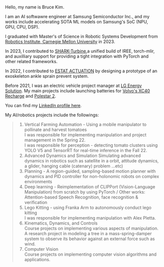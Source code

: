 Hello, my name is Bruce Kim.<br>

I am an AI softwawre engineer at Samsung Semiconductor Inc., and my works include accelerating SOTA ML models on Samsung's SoC (NPU, GPU, CPU, DSP).

I graduated with Master's of Science in Robotic Systems Development from [Robotics Institute, Carnegie Mellon University](https://mrsd.ri.cmu.edu/) in 2023.<br>

In 2023, I contributed to [SHARK-Turbine](https://github.com/nod-ai/SHARK-Turbine/),a unified build of IREE, torch-mlir, and auxilliary support for providing a tight integration with PyTorch and other related frameworks.  <br>

In 2022, I contributed to [ESTAT ACTUATION](https://www.estat.tech/) by designing a prototype of an exoskeleton ankle sprain prevent system.<br> 

Before 2021, I was an electric vehicle project manager at [LG Energy Solution](https://www.lgensol.com/en/index).
My main projects include launching batteries for [Volvo's XC40 Recharge](https://www.volvocars.com/us/cars/xc40-electric/) and [Polestar 2](https://www.polestar.com/us/polestar-2/?gclid=Cj0KCQjwgO2XBhCaARIsANrW2X2YTRw3fGUYTmroSBMY-6JWCbTPU8DjG0GSLgrXD-qB-aOnBHXe-UYaAqEvEALw_wcB).<br>

You can find my [LinkedIn profile here](https://www.linkedin.com/in/brucekwangkyunkim).<br>

My AI/robotics projects include the followings: <br>

>1. Vertical Farming Automation - Using a mobile manipulator to pollinate and harvest tomatoes<br>
  I was responsible for implementing manipulation and project management in the Spring 22. <br>
  I was responsible for perception - detecting tomato clusters using YOLO V5 and TensorRT for real-time inference in the Fall 22. <br>
>2. Advanced Dynamics and Simulation
  Simulating advanced dynamics in robotics such as satellite in a orbit, attitude dynamics, a glider, hanging cable (catenary) problem ...etc)
>3. Planning - A region-guided, sampling-based motion planner with dynamics and PID controller for non-holonomic robots on complex environments
>4. Deep learning - Reimplementation of CLIPPort (Vision-Language Manipulation) from scratch by using PyTorch / Other works: Attention-based Speech Recognition, face recognition & verification
>5. Lego Kitting - using Franka Arm to autonomously conduct lego kitting<br>
  I was responsible for implementing manipulation with Alex Pletta. <br>
>6. Kinematics, Dynamics, and Controls <br>
  Course projects on implementing various aspects of manipulation. <br>
  A research project in modeling a tree in a mass-spring-damper system to observe its behavior against an external force such as wind. <br>
>7. Computer Vision <br>
  Course projects on implementing computer vision algorithms and applications. <br>
